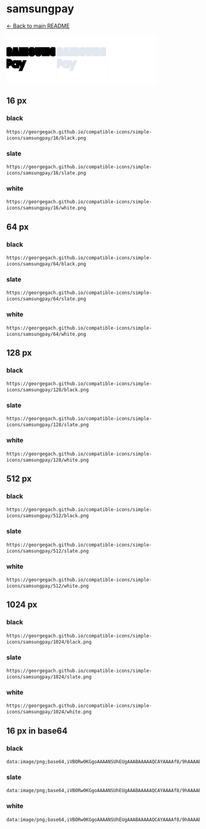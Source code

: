 # samsungpay

[← Back to main README](../../README.md)


<img src="./128/black.png" width="128" alt="samsungpay black icon" />
<img src="./128/slate.png" width="128" alt="samsungpay slate icon" />
<img src="./128/white.png" width="128" alt="samsungpay white icon" />

## 16 px

### black
```
https://georgegach.github.io/compatible-icons/simple-icons/samsungpay/16/black.png
```

### slate
```
https://georgegach.github.io/compatible-icons/simple-icons/samsungpay/16/slate.png
```

### white
```
https://georgegach.github.io/compatible-icons/simple-icons/samsungpay/16/white.png
```

## 64 px

### black
```
https://georgegach.github.io/compatible-icons/simple-icons/samsungpay/64/black.png
```

### slate
```
https://georgegach.github.io/compatible-icons/simple-icons/samsungpay/64/slate.png
```

### white
```
https://georgegach.github.io/compatible-icons/simple-icons/samsungpay/64/white.png
```

## 128 px

### black
```
https://georgegach.github.io/compatible-icons/simple-icons/samsungpay/128/black.png
```

### slate
```
https://georgegach.github.io/compatible-icons/simple-icons/samsungpay/128/slate.png
```

### white
```
https://georgegach.github.io/compatible-icons/simple-icons/samsungpay/128/white.png
```

## 512 px

### black
```
https://georgegach.github.io/compatible-icons/simple-icons/samsungpay/512/black.png
```

### slate
```
https://georgegach.github.io/compatible-icons/simple-icons/samsungpay/512/slate.png
```

### white
```
https://georgegach.github.io/compatible-icons/simple-icons/samsungpay/512/white.png
```

## 1024 px

### black
```
https://georgegach.github.io/compatible-icons/simple-icons/samsungpay/1024/black.png
```

### slate
```
https://georgegach.github.io/compatible-icons/simple-icons/samsungpay/1024/slate.png
```

### white
```
https://georgegach.github.io/compatible-icons/simple-icons/samsungpay/1024/white.png
```

## 16 px in base64

### black
```
data:image/png;base64,iVBORw0KGgoAAAANSUhEUgAAABAAAAAQCAYAAAAf8/9hAAAABmJLR0QA/wD/AP+gvaeTAAAArklEQVQ4je3QzUpCYRgE4OcoZCK4inDjJtwI3UpLr7U7aNGysI1uVeyfwBZ25LSZAychqLY5MMzHN7w/83JAgSXuMMQrTtHBEW5wjjVOsItXYoYzqPAeLcMq3EZ3jb8vbOVxnI3aYY0yOosuG94TqgJjvKRJay/iA/pYYYBndONt0CuywS2ukv8RC1zj8rvjNVHnu8dHI/PoJ8Uy7QJvKZ5no1+jPt4Uk780+K/4BEUINItHIy2YAAAAAElFTkSuQmCC
```

### slate
```
data:image/png;base64,iVBORw0KGgoAAAANSUhEUgAAABAAAAAQCAYAAAAf8/9hAAAABmJLR0QA/wD/AP+gvaeTAAAA/0lEQVQ4je2Ru05CURRE15x7FVAiMTxCQ2Njof6Knb9sYamRBrVARVAUiBiJcM9YgAQTC6x1yp2sNZNs+I/avUHHpimrgRja1CTlsDcN5xKHxj2hCjgD5UAzTAt5T+3u0MA7UJDIDGCSuZ4pZsN2lBR+WhAAA3kAm2QJz0WzxdDW4tBZYZ9tnMaYHDjVgGyaD+F7y1aYPk2knUa5/HDb79ezceUlhFEBYDwuvRWLo+00hKxJ5ALpFFNzpB8S36NwVq1Wb4DXhe+rfbLS8ZECETgC10G7CqS2osT+Ol8IoG5COBbKA6nhGmg2aqWrdQTL2E4A2t3B5d3j8ORX8B/PJ/IBa25Qxo4rAAAAAElFTkSuQmCC
```

### white
```
data:image/png;base64,iVBORw0KGgoAAAANSUhEUgAAABAAAAAQCAYAAAAf8/9hAAAABmJLR0QA/wD/AP+gvaeTAAAAuklEQVQ4je3Pu0pDARAE0HMTnwhWIjZpxE5/xdJv9Q8sLA3axDYR3yKIRXIdC1e4hoBa6zSzMDuzs/yjSTLBBQZ4wjZWsYIzHOAaW2hLm2GE3SZJ8Ir1WoB+8RTLeENvUYMegrWOsd/RZ8Wj4klHu0eWsI/HCpm/cotNXGEHD9UUXrDx+cIQJ/X/HcY4bZrmeFHtL0jS5gM3SaY1t0n2vjVXwDjJYZLnMl8mGf7IPBfULz5PcvTrgD+Md4UOYoDOPpQgAAAAAElFTkSuQmCC
```

